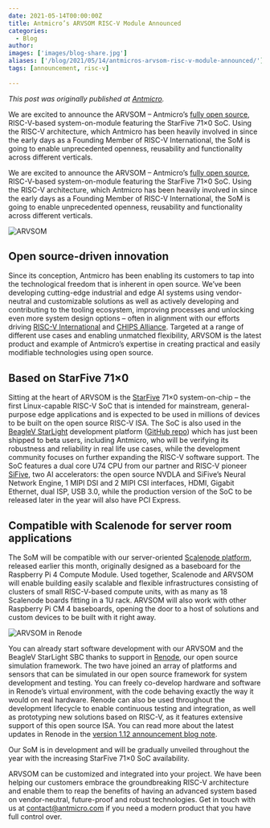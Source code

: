 ```yaml
---
date: 2021-05-14T00:00:00Z
title: Antmicro’s ARVSOM RISC-V Module Announced
categories:
  - Blog
author: 
images: ['images/blog-share.jpg']
aliases: ['/blog/2021/05/14/antmicros-arvsom-risc-v-module-announced/']
tags: [announcement, risc-v]
  
---
```


*This post was originally published at [Antmicro](https://antmicro.com/blog/2021/04/arv-som-announcement/).*

We are excited to announce the ARVSOM – Antmicro’s [fully open source](https://github.com/antmicro/arvsom), RISC-V-based system-on-module featuring the StarFive 71×0 SoC. Using the RISC-V architecture, which Antmicro has been heavily involved in since the early days as a Founding Member of RISC-V International, the SoM is going to enable unprecedented openness, reusability and functionality across different verticals.

We are excited to announce the ARVSOM – Antmicro’s [fully open source](https://github.com/antmicro/arvsom), RISC-V-based system-on-module featuring the StarFive 71×0 SoC. Using the RISC-V architecture, which Antmicro has been heavily involved in since the early days as a Founding Member of RISC-V International, the SoM is going to enable unprecedented openness, reusability and functionality across different verticals.

![ARVSOM](ARV_Twitter_Blog.png)

## Open source-driven innovation

Since its conception, Antmicro has been enabling its customers to tap into the technological freedom that is inherent in open source. We’ve been developing cutting-edge industrial and edge AI systems using vendor-neutral and customizable solutions as well as actively developing and contributing to the tooling ecosystem, improving processes and unlocking even more system design options – often in alignment with our efforts driving [RISC-V International](https://riscv.org/members/) and [CHIPS Alliance](https://chipsalliance.org/about/members/). Targeted at a range of different use cases and enabling unmatched flexibility, ARVSOM is the latest product and example of Antmicro’s expertise in creating practical and easily modifiable technologies using open source.

## Based on StarFive 71×0

Sitting at the heart of ARVSOM is the [StarFive](https://starfivetech.com/en) 71×0 system-on-chip – the first Linux-capable RISC-V SoC that is intended for mainstream, general-purpose edge applications and is expected to be used in millions of devices to be built on the open source RISC-V ISA. The SoC is also used in the [BeagleV StarLight](https://github.com/beagleboard/beaglev-starlight) development platform ([GitHub repo](https://github.com/beagleboard/beaglev-starlight)) which has just been shipped to beta users, including Antmicro, who will be verifying its robustness and reliability in real life use cases, while the development community focuses on further expanding the RISC-V software support. The SoC features a dual core U74 CPU from our partner and RISC-V pioneer [SiFive](https://sifive.com/), two AI accelerators: the open source NVDLA and SiFive’s Neural Network Engine, 1 MIPI DSI and 2 MIPI CSI interfaces, HDMI, Gigabit Ethernet, dual ISP, USB 3.0, while the production version of the SoC to be released later in the year will also have PCI Express.

## Compatible with Scalenode for server room applications

The SoM will be compatible with our server-oriented [Scalenode platform](https://antmicro.com/blog/2021/04/scalenode-server-oriented-raspberry-pi4-baseboard/), released earlier this month, originally designed as a baseboard for the Raspberry Pi 4 Compute Module. Used together, Scalenode and ARVSOM will enable building easily scalable and flexible infrastructures consisting of clusters of small RISC-V-based compute units, with as many as 18 Scalenode boards fitting in a 1U rack. ARVSOM will also work with other Raspberry Pi CM 4 baseboards, opening the door to a host of solutions and custom devices to be built with it right away.

![ARVSOM in Renode](ARVSOM-Renode.png)

You can already start software development with our ARVSOM and the BeagleV StarLight SBC thanks to support in [Renode](https://renode.io/), our open source simulation framework. The two have joined an array of platforms and sensors that can be simulated in our open source framework for system development and testing. You can freely co-develop hardware and software in Renode’s virtual environment, with the code behaving exactly the way it would on real hardware. Renode can also be used throughout the development lifecycle to enable continuous testing and integration, as well as prototyping new solutions based on RISC-V, as it features extensive support of this open source ISA. You can read more about the latest updates in Renode in the [version 1.12 announcement blog note](https://www.antmicro.com/blog/2021/04/renode-1-12-release/).

Our SoM is in development and will be gradually unveiled throughout the year with the increasing StarFive 71×0 SoC availability.

ARVSOM can be customized and integrated into your project. We have been helping our customers embrace the groundbreaking RISC-V architecture and enable them to reap the benefits of having an advanced system based on vendor-neutral, future-proof and robust technologies. Get in touch with us at contact@antmicro.com if you need a modern product that you have full control over.
